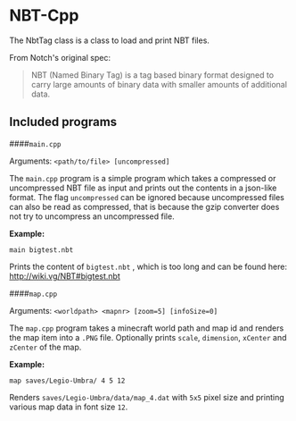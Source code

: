 NBT-Cpp
=======

The NbtTag class is a class to load and print NBT files.

From Notch's original spec:
> NBT (Named Binary Tag) is a tag based binary format designed to carry large amounts of binary data with smaller amounts of additional data.

Included programs
-----------------

####`main.cpp`

Arguments: `<path/to/file> [uncompressed]`

The `main.cpp` program is a simple program which takes a compressed or uncompressed NBT file as input and prints out the contents in a json-like format.
The flag `uncompressed` can be ignored because uncompressed files can also be read as compressed, that is because the gzip converter does not try to uncompress an uncompressed file.

**Example:**

`main bigtest.nbt`

Prints the content of `bigtest.nbt` , which is too long and can be found here: <http://wiki.vg/NBT#bigtest.nbt>

####`map.cpp`

Arguments: `<worldpath> <mapnr> [zoom=5] [infoSize=0]`

The `map.cpp` program takes a minecraft world path and map id and renders the map item into a `.PNG` file.
Optionally prints `scale`, `dimension`, `xCenter` and `zCenter` of the map.

**Example:**

`map saves/Legio-Umbra/ 4 5 12`

Renders `saves/Legio-Umbra/data/map_4.dat` with `5x5` pixel size and printing various map data in font size `12`.

